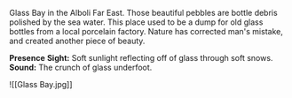 Glass Bay in the Alboli Far East. 
Those beautiful pebbles are bottle debris polished by the sea water. This place used to be a dump for old glass bottles from a local porcelain factory. Nature has corrected man's mistake, and created another piece of beauty.

**Presence**
**Sight:** Soft sunlight reflecting off of glass through soft snows.
**Sound:** The crunch of glass underfoot.

![[Glass Bay.jpg]]